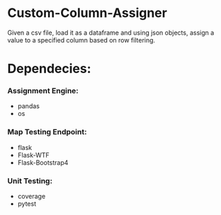 # Custom-Column-Assigner
Given a csv file, load it as a dataframe and using json objects, assign a value to a specified column based on row filtering.

# Dependecies:
### Assignment Engine:
* pandas
* os
### Map Testing Endpoint:
* flask
* Flask-WTF
* Flask-Bootstrap4
### Unit Testing:
* coverage
* pytest

